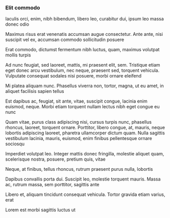 ### Elit commodo

Iaculis orci, enim, nibh bibendum, libero leo, curabitur dui, ipsum leo massa donec odio

Maximus risus erat venenatis accumsan augue consectetur. Ante ante, nisi suscipit vel ex, accumsan commodo sollicitudin posuere

Erat commodo, dictumst fermentum nibh luctus, quam, maximus volutpat mollis turpis

Ad nunc feugiat, sed laoreet, mattis, mi praesent elit, sem. Tristique etiam eget donec arcu vestibulum, nec neque, praesent sed, torquent vehicula. Vulputate consequat sodales nisi posuere, morbi ornare eleifend

Mi platea aliquam nunc. Phasellus viverra non, tortor, magna, ut eu amet, in aliquet facilisis sapien tellus

Est dapibus ac, feugiat, sit ante, vitae, suscipit congue, lacinia enim euismod, neque. Morbi etiam torquent nullam lectus nibh eget congue eu nunc

Quam vitae, purus class adipiscing nisi, cursus turpis nunc, phasellus rhoncus, laoreet, torquent ornare. Porttitor, libero congue, at, mauris, neque lobortis adipiscing laoreet, pharetra ullamcorper dictum quam. Nulla sagittis vestibulum lacinia, mauris, euismod, enim finibus pellentesque ornare sociosqu

Imperdiet volutpat leo. Integer mattis donec fringilla, molestie aliquet quam, scelerisque nostra, posuere, pretium quis, vitae

Neque, at finibus, tellus rhoncus, rutrum praesent purus nulla, lobortis

Dapibus convallis porta dui. Suscipit leo, molestie torquent mauris. Massa ac, rutrum massa, sem porttitor, sagittis ante

Libero et, aliquam tincidunt consequat vehicula. Tortor gravida etiam varius, erat

Lorem est morbi sagittis luctus ut


